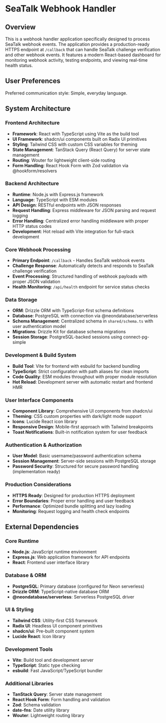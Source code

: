 # SeaTalk Webhook Handler

## Overview

This is a webhook handler application specifically designed to process SeaTalk webhook events. The application provides a production-ready HTTPS endpoint at `/callback` that can handle SeaTalk challenge verification and other webhook events. It features a modern React-based dashboard for monitoring webhook activity, testing endpoints, and viewing real-time health status.

## User Preferences

Preferred communication style: Simple, everyday language.

## System Architecture

### Frontend Architecture
- **Framework**: React with TypeScript using Vite as the build tool
- **UI Framework**: shadcn/ui components built on Radix UI primitives
- **Styling**: Tailwind CSS with custom CSS variables for theming
- **State Management**: TanStack Query (React Query) for server state management
- **Routing**: Wouter for lightweight client-side routing
- **Form Handling**: React Hook Form with Zod validation via @hookform/resolvers

### Backend Architecture
- **Runtime**: Node.js with Express.js framework
- **Language**: TypeScript with ESM modules
- **API Design**: RESTful endpoints with JSON responses
- **Request Handling**: Express middleware for JSON parsing and request logging
- **Error Handling**: Centralized error handling middleware with proper HTTP status codes
- **Development**: Hot reload with Vite integration for full-stack development

### Core Webhook Processing
- **Primary Endpoint**: `/callback` - Handles SeaTalk webhook events
- **Challenge Response**: Automatically detects and responds to SeaTalk challenge verification
- **Event Processing**: Structured handling of webhook payloads with proper JSON validation
- **Health Monitoring**: `/api/health` endpoint for service status checks

### Data Storage
- **ORM**: Drizzle ORM with TypeScript-first schema definitions
- **Database**: PostgreSQL with connection via @neondatabase/serverless
- **Schema Management**: Centralized schema in `shared/schema.ts` with user authentication model
- **Migrations**: Drizzle Kit for database schema migrations
- **Session Storage**: PostgreSQL-backed sessions using connect-pg-simple

### Development & Build System
- **Build Tool**: Vite for frontend with esbuild for backend bundling
- **TypeScript**: Strict configuration with path aliases for clean imports
- **Code Quality**: ESM modules throughout with proper module resolution
- **Hot Reload**: Development server with automatic restart and frontend HMR

### User Interface Components
- **Component Library**: Comprehensive UI components from shadcn/ui
- **Theming**: CSS custom properties with dark/light mode support
- **Icons**: Lucide React icon library
- **Responsive Design**: Mobile-first approach with Tailwind breakpoints
- **Toast Notifications**: Built-in notification system for user feedback

### Authentication & Authorization
- **User Model**: Basic username/password authentication schema
- **Session Management**: Server-side sessions with PostgreSQL storage
- **Password Security**: Structured for secure password handling (implementation ready)

### Production Considerations
- **HTTPS Ready**: Designed for production HTTPS deployment
- **Error Boundaries**: Proper error handling and user feedback
- **Performance**: Optimized bundle splitting and lazy loading
- **Monitoring**: Request logging and health check endpoints

## External Dependencies

### Core Runtime
- **Node.js**: JavaScript runtime environment
- **Express.js**: Web application framework for API endpoints
- **React**: Frontend user interface library

### Database & ORM
- **PostgreSQL**: Primary database (configured for Neon serverless)
- **Drizzle ORM**: TypeScript-native database ORM
- **@neondatabase/serverless**: Serverless PostgreSQL driver

### UI & Styling
- **Tailwind CSS**: Utility-first CSS framework
- **Radix UI**: Headless UI component primitives
- **shadcn/ui**: Pre-built component system
- **Lucide React**: Icon library

### Development Tools
- **Vite**: Build tool and development server
- **TypeScript**: Static type checking
- **esbuild**: Fast JavaScript/TypeScript bundler

### Additional Libraries
- **TanStack Query**: Server state management
- **React Hook Form**: Form handling and validation
- **Zod**: Schema validation
- **date-fns**: Date utility library
- **Wouter**: Lightweight routing library